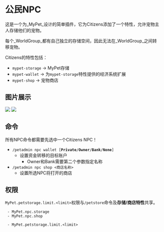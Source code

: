 # 公民NPC

这是一个为_MyPet_设计的简单插件，它为Citizens添加了一个特性，允许宠物主人存储他们的宠物。

每个_WorldGroup_都有自己独立的存储空间，因此无法在_WorldGroup_之间转移宠物。

Citizens的特性包括：

* `mypet-storage`  -&gt;  MyPet存储
* `mypet-wallet`  -&gt;  为`mypet-storage`特性提供的经济系统扩展
* `mypet-shop`  -&gt;  宠物商店

## 图片展示

![](../.gitbook/assets/handover.png) ![](../.gitbook/assets/take.png) 

## 命令

所有NPC命令都需要先选中一个Citizens NPC！

* `/petadmin npc wallet [`**`Private`**`/`**`Owner`**`/`**`Bank`**`/`**`None`**`]`
  * 设置资金转移的目标账户
    * Owner和Bank需要第二个参数指定名称
* `/petadmin npc shop <商店名称>`
  * 设置所选NPC将打开的商店

## 权限

`MyPet.petstorage.limit.<limit>`权限与`/petstore`命令及**存储/商店特性**共享。

```text
 - MyPet.npc.storage
 - MyPet.npc.shop

 - MyPet.petstorage.limit.<limit>
```